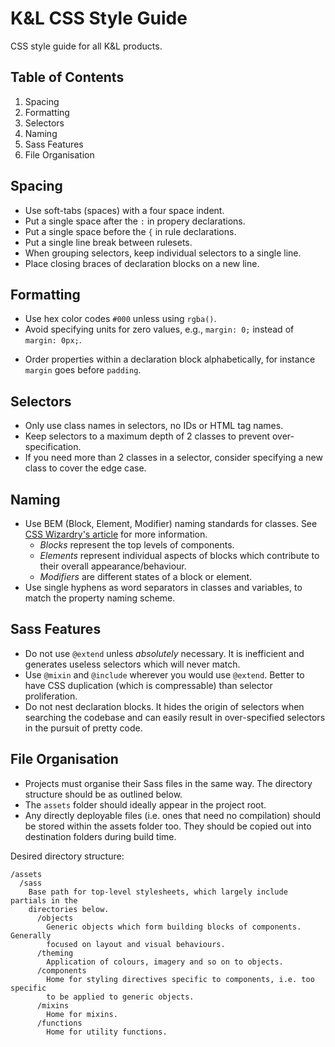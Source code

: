# K&L CSS Style Guide

CSS style guide for all K&amp;L products.

## Table of Contents
1. Spacing
2. Formatting
3. Selectors
4. Naming
5. Sass Features
6. File Organisation

## Spacing
+ Use soft-tabs (spaces) with a four space indent.
+ Put a single space after the `:` in propery declarations.
+ Put a single space before the `{` in rule declarations.
+ Put a single line break between rulesets.
+ When grouping selectors, keep individual selectors to a single line.
+ Place closing braces of declaration blocks on a new line.

## Formatting
+ Use hex color codes `#000` unless using `rgba()`.
+ Avoid specifying units for zero values, e.g., `margin: 0;` instead of `margin:
  0px;`.
* Order properties within a declaration block alphabetically, for instance
  `margin` goes before `padding`.

## Selectors
* Only use class names in selectors, no IDs or HTML tag names.
* Keep selectors to a maximum depth of 2 classes to prevent over-specification.
* If you need more than 2 classes in a selector, consider specifying a new
  class to cover the edge case.

## Naming
* Use BEM (Block, Element, Modifier) naming standards for classes. See [CSS
  Wizardry's article](http://csswizardry.com/2013/01/mindbemding-getting-your-head-round-bem-syntax/)
  for more information.
  * _Blocks_ represent the top levels of components.
  * _Elements_ represent individual aspects of blocks which contribute to their
    overall appearance/behaviour.
  * _Modifiers_ are different states of a block or element.
* Use single hyphens as word separators in classes and variables, to match the
  property naming scheme.

## Sass Features
* Do not use `@extend` unless *absolutely* necessary. It is inefficient and
  generates useless selectors which will never match.
* Use `@mixin` and `@include` wherever you would use `@extend`. Better to have
  CSS duplication (which is compressable) than selector proliferation.
* Do not nest declaration blocks. It hides the origin of selectors when
  searching the codebase and can easily result in over-specified selectors
  in the pursuit of pretty code.

## File Organisation
* Projects must organise their Sass files in the same way. The directory
  structure should be as outlined below.
* The `assets` folder should ideally appear in the project root.
* Any directly deployable files (i.e. ones that need no compilation) should
  be stored within the assets folder too. They should be copied out into
  destination folders during build time.

Desired directory structure:
```
/assets
  /sass
    Base path for top-level stylesheets, which largely include partials in the
    directories below.
      /objects
        Generic objects which form building blocks of components. Generally
        focused on layout and visual behaviours.
      /theming
        Application of colours, imagery and so on to objects.
      /components
        Home for styling directives specific to components, i.e. too specific
        to be applied to generic objects.
      /mixins
        Home for mixins.
      /functions
        Home for utility functions.
```
